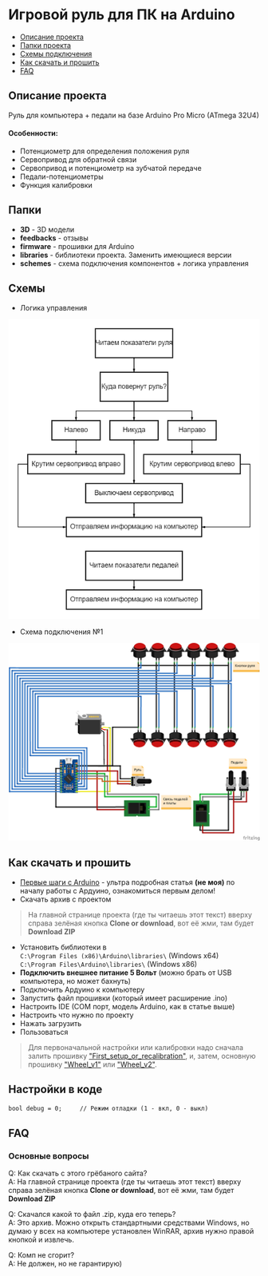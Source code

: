 # Игровой руль для ПК на Arduino
* [Описание проекта](#chapter-0)
* [Папки проекта](#chapter-1)
* [Схемы подключения](#chapter-2)
* [Как скачать и прошить](#chapter-3)
* [FAQ](#chapter-4)

<a id="chapter-0"></a>
## Описание проекта
Руль для компьютера + педали на базе Arduino Pro Micro (ATmega 32U4)
   
#### Особенности:
- Потенциометр для определения положения руля
- Сервопривод для обратной связи
- Сервопривод и потенциометр на зубчатой передаче
- Педали-потенциометры
- Функция калибровки

<a id="chapter-1"></a>
## Папки
- **3D** - 3D модели
- **feedbacks** - отзывы
- **firmware** - прошивки для Arduino
- **libraries** - библиотеки проекта. Заменить имеющиеся версии
- **schemes** - схема подключения компонентов + логика управления

<a id="chapter-2"></a>
## Схемы
- Логика управления
  
![SCHEME](https://github.com/Sasha-kife/Computer-wheel/blob/main/schemes/diagram.png)
- Схема подключения №1
  
![SCHEME](https://github.com/Sasha-kife/Computer-wheel/blob/main/schemes/scheme1.jpg)

<a id="chapter-3"></a>
## Как скачать и прошить
* [Первые шаги с Arduino](http://alexgyver.ru/arduino-first/) - ультра подробная статья **(не моя)** по началу работы с Ардуино, ознакомиться первым делом!
* Скачать архив с проектом
> На главной странице проекта (где ты читаешь этот текст) вверху справа зелёная кнопка **Clone or download**, вот её жми, там будет **Download ZIP**
* Установить библиотеки в  
`C:\Program Files (x86)\Arduino\libraries\` (Windows x64)  
`C:\Program Files\Arduino\libraries\` (Windows x86)
* **Подключить внешнее питание 5 Вольт** (можно брать от USB компьютера, но может бахнуть)
* Подключить Ардуино к компьютеру
* Запустить файл прошивки (который имеет расширение .ino)
* Настроить IDE (COM порт, модель Arduino, как в статье выше)
* Настроить что нужно по проекту
* Нажать загрузить
* Пользоваться
> Для первоначальной настройки или калибровки надо сначала залить прошивку ["First_setup_or_recalibration"](https://github.com/Sasha-kife/Computer-wheel/blob/main/firmware/First%20setup%20or%20recalibration/First_setup_or_recalibration.ino), и, затем, основную прошивку ["Wheel_v1"](https://github.com/Sasha-kife/Computer-wheel/blob/main/firmware/Wheel_v1/Wheel_v1.ino) или ["Wheel_v2"](https://github.com/Sasha-kife/Computer-wheel/blob/main/firmware/Wheel_v2/Wheel_v2.ino).

## Настройки в коде
    bool debug = 0;     // Режим отладки (1 - вкл, 0 - выкл)
	
<a id="chapter-4"></a>
## FAQ
### Основные вопросы
Q: Как скачать с этого грёбаного сайта?  
A: На главной странице проекта (где ты читаешь этот текст) вверху справа зелёная кнопка **Clone or download**, вот её жми, там будет **Download ZIP**

Q: Скачался какой то файл .zip, куда его теперь?  
A: Это архив. Можно открыть стандартными средствами Windows, но думаю у всех на компьютере установлен WinRAR, архив нужно правой кнопкой и извлечь.

Q: Комп не сгорит?  
A: Не должен, но не гарантирую)
